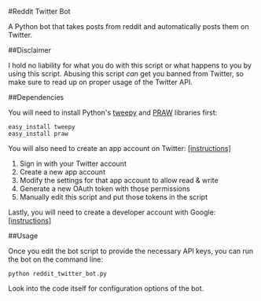 #Reddit Twitter Bot

A Python bot that takes posts from reddit and automatically posts them on Twitter.

##Disclaimer

I hold no liability for what you do with this script or what happens to you by using this script. Abusing this script *can* get you banned from Twitter, so make sure to read up on proper usage of the Twitter API.

##Dependencies

You will need to install Python's [tweepy](https://github.com/tweepy/tweepy) and [PRAW](https://praw.readthedocs.org/en/v2.1.21/) libraries first:

    easy_install tweepy
    easy_install praw
    
You will also need to create an app account on Twitter: [[instructions]](https://dev.twitter.com/apps)

1. Sign in with your Twitter account
2. Create a new app account
3. Modify the settings for that app account to allow read & write
4. Generate a new OAuth token with those permissions
5. Manually edit this script and put those tokens in the script

Lastly, you will need to create a developer account with Google: [[instructions]](https://developers.google.com/maps/documentation/javascript/tutorial#api_key)

##Usage

Once you edit the bot script to provide the necessary API keys, you can run the bot on the command line:

    python reddit_twitter_bot.py
 
Look into the code itself for configuration options of the bot.
